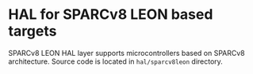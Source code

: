 # HAL for SPARCv8 LEON based targets

SPARCv8 LEON HAL layer supports microcontrollers based on SPARCv8 architecture.
Source code is located in `hal/sparcv8leon` directory.
